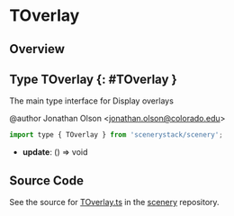 # TOverlay

## Overview



## Type TOverlay {: #TOverlay }


The main type interface for Display overlays

@author Jonathan Olson &lt;jonathan.olson@colorado.edu&gt;

```js
import type { TOverlay } from 'scenerystack/scenery';
```


- **update**: () =&gt; <span style="color: hsla(calc(var(--md-hue) + 180deg),80%,40%,1);">void</span>




## Source Code

See the source for [TOverlay.ts](https://github.com/phetsims/scenery/blob/main/js/overlays/TOverlay.ts) in the [scenery](https://github.com/phetsims/scenery) repository.
